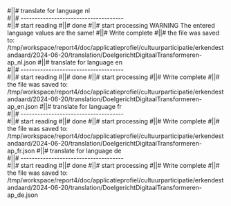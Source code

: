 #||# translate for language nl  
#||# -------------------------------------  
#||# start reading
#||# done
#||# start processing
WARNING The entered language values are the same!
#||# Write complete
#||# the file was saved to: /tmp/workspace/report4/doc/applicatieprofiel/cultuurparticipatie/erkendestandaard/2024-06-20/translation/DoelgerichtDigitaalTransformeren-ap_nl.json
#||# translate for language en  
#||# -------------------------------------  
#||# start reading
#||# done
#||# start processing
#||# Write complete
#||# the file was saved to: /tmp/workspace/report4/doc/applicatieprofiel/cultuurparticipatie/erkendestandaard/2024-06-20/translation/DoelgerichtDigitaalTransformeren-ap_en.json
#||# translate for language fr  
#||# -------------------------------------  
#||# start reading
#||# done
#||# start processing
#||# Write complete
#||# the file was saved to: /tmp/workspace/report4/doc/applicatieprofiel/cultuurparticipatie/erkendestandaard/2024-06-20/translation/DoelgerichtDigitaalTransformeren-ap_fr.json
#||# translate for language de  
#||# -------------------------------------  
#||# start reading
#||# done
#||# start processing
#||# Write complete
#||# the file was saved to: /tmp/workspace/report4/doc/applicatieprofiel/cultuurparticipatie/erkendestandaard/2024-06-20/translation/DoelgerichtDigitaalTransformeren-ap_de.json
